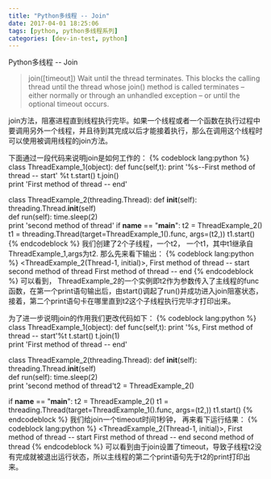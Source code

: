 ```yaml
---
title: "Python多线程 -- Join"
date: 2017-04-01 18:25:06
tags: [python, python多线程系列]
categories: [dev-in-test, python]
---
```

Python多线程 -- Join

<!--more-->

>join([timeout])
Wait until the thread terminates. This blocks the calling thread until the thread whose join() method is called terminates – either normally or through an unhandled exception – or until the optional timeout occurs.

join方法，阻塞进程直到线程执行完毕。如果一个线程或者一个函数在执行过程中要调用另外一个线程，并且待到其完成以后才能接着执行，那么在调用这个线程时可以使用被调用线程的join方法。

下面通过一段代码来说明join是如何工作的：
{% codeblock lang:python %}
class ThreadExample_1(object):
    def func(self,t):
        print '%s--First method of thread -- start' %t
        t.start()
        t.join()        
        print 'First method of thread -- end'

class ThreadExample_2(threading.Thread):
    def __init__(self):
        threading.Thread.__init__(self)    
        def run(self):
            time.sleep(2)        
            print 'second method of thread'
if __name__ == "__main__":
    t2 = ThreadExample_2()
    t1 = threading.Thread(target=ThreadExample_1().func, args=(t2,))
    t1.start()
{% endcodeblock %}
我们创建了2个子线程，一个t2， 一个t1，其中t1继承自ThreadExample_1,args为t2. 那么先来看下输出：
{% codeblock lang:python %}
<ThreadExample_2(Thread-1, initial)>, First method of thread -- start
second method of thread
First method of thread -- end
{% endcodeblock %}
可以看到， ThreadExample_2的一个实例即t2作为参数传入了主线程的func函数，在第一个print语句输出后，由start()调起了run()并成功进入join阻塞状态，接着，第二个print语句卡在哪里直到t2这个子线程执行完毕才打印出来。

为了进一步说明join的作用我们更改代码如下：
{% codeblock lang:python %}
class ThreadExample_1(object):
    def func(self,t):
        print '%s, First method of thread -- start'%t
        t.start()
        t.join(1)        
        print 'First method of thread -- end'

class ThreadExample_2(threading.Thread):
    def __init__(self):
        threading.Thread.__init__(self)    
    def run(self):
        time.sleep(2)        
        print 'second method of thread't2 = ThreadExample_2()

if __name__ == "__main__":
    t2 = ThreadExample_2()
    t1 = threading.Thread(target=ThreadExample_1().func, args=(t2,))
    t1.start()
{% endcodeblock %}
我们给join一个timeout时间1秒钟， 再来看下运行结果：
{% codeblock lang:python %}
<ThreadExample_2(Thread-1, initial)>, First method of thread -- start
First method of thread -- end
second method of thread
{% endcodeblock %}
可以看到由于join设置了timeout，导致子线程t2没有完成就被退出运行状态，所以主线程的第二个print语句先于t2的print打印出来。
